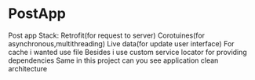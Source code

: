 # PostApp
Post app
Stack:
Retrofit(for request to server)
Corotuines(for asynchronous,multithreading)
Live data(for update user interface) 
For cache i wanted use file 
Besides i use custom service locator for providing dependencies 
Same in this project can you see application сlean architecture
